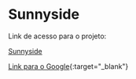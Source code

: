 # Sunnyside

Link de acesso para o projeto:

<a href="https://gilded-syrniki-7e5728.netlify.app" target="_blank">Sunnyside</a>

[Link para o Google](https://www.google.com/){:target="_blank"}
